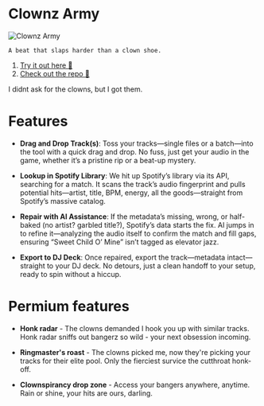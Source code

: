 # Clownz Army

![Clownz Army](https://assets.grok.com/users/75414673-ca00-4cca-9e8e-7e36b4284552/6Zp8bGhNq9zuzGGG-generated_image.jpg)

    A beat that slaps harder than a clown shoe.

1. [Try it out here 🚀](https://clownz-army.netlify.app/)
2. [Check out the repo 📂](https://github.com/jellyninjadev/clownz-army)

I didnt ask for the clowns, but I got them.

# Features

- **Drag and Drop Track(s)**: Toss your tracks—single files or a batch—into the tool with a quick drag and drop. No fuss, just get your audio in the game, whether it’s a pristine rip or a beat-up mystery.

- **Lookup in Spotify Library**: We hit up Spotify’s library via its API, searching for a match. It scans the track’s audio fingerprint and pulls potential hits—artist, title, BPM, energy, all the goods—straight from Spotify’s massive catalog.

- **Repair with AI Assistance**: If the metadata’s missing, wrong, or half-baked (no artist? garbled title?), Spotify’s data starts the fix. AI jumps in to refine it—analyzing the audio itself to confirm the match and fill gaps, ensuring “Sweet Child O’ Mine” isn’t tagged as elevator jazz.

- **Export to DJ Deck**: Once repaired, export the track—metadata intact—straight to your DJ deck. No detours, just a clean handoff to your setup, ready to spin without a hiccup.

# Permium features

- **Honk radar** - The clowns demanded I hook you up with similar tracks. Honk radar sniffs out bangerz so wild - your next obsession incoming.

- **Ringmaster's roast** - The clowns picked me, now they're picking your tracks for their elite pool. Only the fierciest survice the cutthroat honk-off.

- **Clownspirancy drop zone** - Access your bangers anywhere, anytime. Rain or shine, your hits are ours, darling.